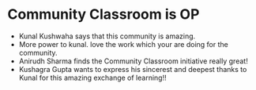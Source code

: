 # Community Classroom is OP

- Kunal Kushwaha says that this community is amazing.
- More power to kunal. love the work which your are doing for the community.
- Anirudh Sharma finds the Community Classroom initiative really great!
- Kushagra Gupta wants to express his sincerest and deepest thanks to Kunal for this amazing exchange of learning!!
